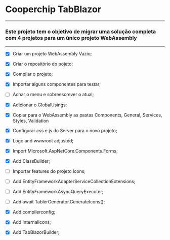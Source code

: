 # Cooperchip TabBlazor
---

### Este projeto tem o objetivo de migrar uma solução completa com 4 projetos para um único projeto WebAssembly
---

- [x] Criar um projeto WebAssembly Vazio;
- [x] Criar o repositório do pojeto;
- [x] Compilar o projeto;
- [x] Importar alguns componentes para testar;
- [ ] Achar o menu e sobreescrever o atual;
- [x] Adicionar o GlobalUsings;
- [x] Copiar para o WebAssembly as pastas Components, General, Services, Styles, Validation
- [x] Configurar css e js do Server para o novo projeto;
- [x] Logo and wwwroot adjusted;
- [x] Import Microsoft.AspNetCore.Components.Forms;
- [x] Add ClassBuilder;
- [ ] Importar features do projeto Icons;
- [ ] Add EntityFrameworkAdapterServiceCollectionExtensions;
- [ ] Add EntityFrameworkAsyncQueryExecutor;
- [ ] Add await TablerGenerator.GenerateIcons();
- [x] Add compilerconfig;
- [x] Add InternalIcons;
- [x] Add TabBlazorBuilder;

